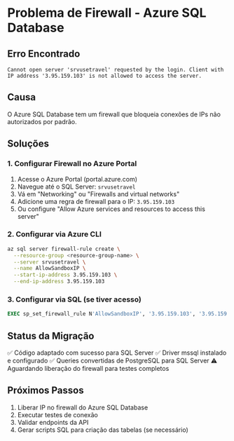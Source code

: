 # Problema de Firewall - Azure SQL Database

## Erro Encontrado
```
Cannot open server 'srvusetravel' requested by the login. Client with IP address '3.95.159.103' is not allowed to access the server.
```

## Causa
O Azure SQL Database tem um firewall que bloqueia conexões de IPs não autorizados por padrão.

## Soluções

### 1. Configurar Firewall no Azure Portal
1. Acesse o Azure Portal (portal.azure.com)
2. Navegue até o SQL Server: `srvusetravel`
3. Vá em "Networking" ou "Firewalls and virtual networks"
4. Adicione uma regra de firewall para o IP: `3.95.159.103`
5. Ou configure "Allow Azure services and resources to access this server"

### 2. Configurar via Azure CLI
```bash
az sql server firewall-rule create \
  --resource-group <resource-group-name> \
  --server srvusetravel \
  --name AllowSandboxIP \
  --start-ip-address 3.95.159.103 \
  --end-ip-address 3.95.159.103
```

### 3. Configurar via SQL (se tiver acesso)
```sql
EXEC sp_set_firewall_rule N'AllowSandboxIP', '3.95.159.103', '3.95.159.103'
```

## Status da Migração
✅ Código adaptado com sucesso para SQL Server
✅ Driver mssql instalado e configurado
✅ Queries convertidas de PostgreSQL para SQL Server
⚠️  Aguardando liberação do firewall para testes completos

## Próximos Passos
1. Liberar IP no firewall do Azure SQL Database
2. Executar testes de conexão
3. Validar endpoints da API
4. Gerar scripts SQL para criação das tabelas (se necessário)

